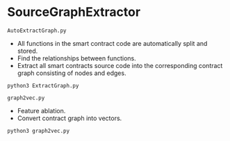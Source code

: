 # SourceGraphExtractor

`AutoExtractGraph.py`
* All functions in the smart contract code are automatically split and stored.
* Find the relationships between functions.
* Extract all smart contracts source code into the corresponding contract graph consisting of nodes and edges.
```shell
python3 ExtractGraph.py
```

`graph2vec.py`
* Feature ablation.
* Convert contract graph into vectors.
```shell
python3 graph2vec.py
```
